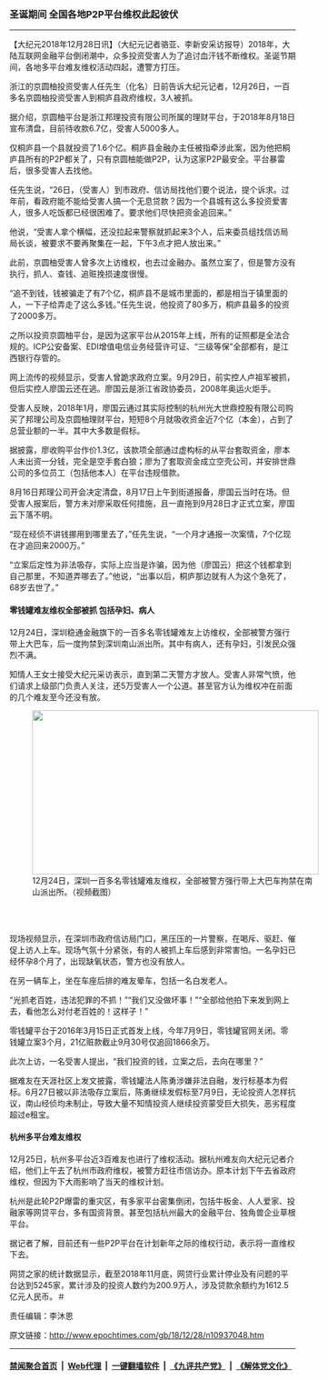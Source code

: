 ### 圣诞期间 全国各地P2P平台维权此起彼伏
------------------------

<p>
 【大纪元2018年12月28日讯】（大纪元记者骆亚、李新安采访报导）2018年，大陆互联网金融平台倒闭潮中，众多投资受害人为了追讨血汗钱不断维权。圣诞节期间，各地多平台难友维权活动四起，遭警方打压。
</p>
<p>
 浙江的京圆柚投资受害人任先生（化名）日前告诉大纪元记者，12月26日，一百多名京圆柚投资受害人到桐庐县政府维权，3人被抓。
</p>
<p>
 据介绍，京圆柚平台是浙江邦理投资有限公司所属的理财平台，于2018年8月18日宣布清盘，目前待收款6.7亿，受害人5000多人。
</p>
<p>
 仅桐庐县一个县就投资了1.6个亿。桐庐县金融办主任被指牵涉此案，因为他把桐庐县所有的P2P都关了，只有京圆柚能做P2P，认为这家P2P最安全。平台暴雷后，很多受害人去找他。
</p>
<p>
 任先生说，“26日，（受害人）到市政府、信访局找他们要个说法，提个诉求。过年前，看政府能不能给受害人搞一个无息贷款？因为一个县城有这么多投资爱害人，很多人吃饭都已经很困难了。要求他们尽快把资金追回来。”
</p>
<div class="video_fit_container">
</div>
<p>
 他说，“受害人拿个横幅，还没拉起来警察就抓起来3个人，后来委员组找信访局局长谈，被要求不要再聚集在一起，下午3点才把人放出来。”
</p>
<p>
 此前，京圆柚受害人曾多次上访维权，也去过金融办。虽然立案了，但是警方没有执行，抓人、查钱、追赃挽损速度很慢。
</p>
<p>
 “追不到钱，钱被骗走了有7个亿，桐庐县不是城市里面的，都是相当于镇里面的人，一下子给弄走了这么多钱。”任先生说，他投资了80多万，桐庐县最多的投资了2000多万。
</p>
<p>
 之所以投资京圆柚平台，是因为这家平台从2015年上线，所有的证照都是全法合规的。ICP公安备案、EDI增值电信业务经营许可证、“三级等保”全部都有，是江西银行存管的。
</p>
<p>
 网上流传的视频显示，受害人曾跪求政府立案。9月29日，前实控人卢祖军被抓，但后实控人廖国云还在逃。廖国云是浙江省政协委员，2008年奥运火炬手。
</p>
<p>
 受害人反映，2018年1月，廖国云通过其实际控制的杭州光大世鼎控股有限公司购买了邦理公司及京圆柚理财平台，短短8个月就吸收资金近7个亿（本金），占到了总营业额的一半。其中大多数是假标。
</p>
<p>
 据披露，廖收购平台作价1.3亿，该款项全部通过虚构标的从平台套取资金，廖本人未出资一分钱，完全是空手套白狼；廖为了套取资金成立空壳公司，并安排世鼎公司的多位员工（包括他本人）在平台违规借款。
</p>
<p>
 8月16日邦理公司开会决定清盘，8月17日上午到街道报备，廖国云当时在场。但受害人报案后，警方未对廖采取任何措施，且一直拖到9月28日才正式立案，廖国云下落不明。
</p>
<p>
 “现在经侦不讲钱挪用到哪里去了，”任先生说，“一个月才通报一次案情，7个亿现在才追回来2000万。”
</p>
<p>
 “立案后定性为非法吸存，实际上应当是诈骗，因为他（廖国云）把这个钱都拿到自己那里，不知道弄哪去了。”他说，“出事以后，桐庐那边就有人为这个急死了，68岁去世了。”
</p>
<h4>
 零钱罐难友维权全部被抓 包括孕妇、病人
</h4>
<p>
 12月24日，深圳稳通金融旗下的一百多名零钱罐难友上访维权，全部被警方强行带上大巴车，后一度拘禁到深圳南山派出所。其中有病人，还有孕妇，引发民众强烈不满。
</p>
<p>
 知情人王女士接受大纪元采访表示，直到第二天警方才放人。受害人非常气愤，他们请求上级部门负责人关注，还5万受害人一个公道。甚至官方认为维权冲在前面的几个难友至今还没有放。
</p>
<figure class="wp-caption aligncenter" id="attachment_10937939" style="width: 504px">
 <a href="http://i.epochtimes.com/assets/uploads/2018/12/35d5fe10b5df11847f67517e5f5f3dc8.png">
  <img alt="" class=" wp-image-10937939" height="289" src="http://i.epochtimes.com/assets/uploads/2018/12/35d5fe10b5df11847f67517e5f5f3dc8.png" width="504"/>
 </a>
 <br/><figcaption class="wp-caption-text">
  12月24日，深圳一百多名零钱罐难友维权，全部被警方强行带上大巴车拘禁在南山派出所。（视频截图）
 </figcaption><br/>
</figure><br/>
<p>
 现场视频显示，在深圳市政府信访局门口，黑压压的一片警察，在喝斥、驱赶、催促上访人上车。现场气氛十分紧张，有的人被抓上车后感到非常害怕。一名孕妇已经怀孕8个月了，出现缺氧状态，警方也没有放人。
</p>
<div class="video_fit_container">
</div>
<p>
 在另一辆车上，坐在车座后排的难友晕车，包括一名白发老人。
</p>
<p>
 “光抓老百姓，违法犯罪的不抓！”“我们又没做坏事！”“全部给他拍下来发到网上去，看他怎么对付老百姓的！这样子！”
</p>
<p>
 零钱罐平台于2016年3月15日正式首发上线，今年7月9日，零钱罐官网关闭。零钱罐立案3个月，21亿赃款截止9月30号仅追回1866余万。
</p>
<p>
 此次上访，一名受害人提出，“我们投资的钱，立案之后，去向在哪里？”
</p>
<p>
 据难友在天涯社区上发文披露，零钱罐法人陈勇涉嫌非法自融，发行标基本为假标。6月27日被以非法吸存立案后，陈勇继续发假标至7月9日，无论投资人怎样抗议，南山经侦均未制止，导致大量不知情投资人继续投资蒙受巨大损失，恶劣程度超过e租宝。
</p>
<h4>
 杭州多平台难友维权
</h4>
<p>
 12月25日，杭州多平台近3百难友也进行了维权活动。据杭州难友向大纪元记者介绍，他们上午去了杭州市政府维权，被警方赶往市信访办。原本计划下午去省政府维权，但因为下大雨影响了当天的维权计划。
</p>
<p>
 杭州是此轮P2P爆雷的重灾区，有多家平台密集倒闭，包括牛板金、人人爱家、投融家等网贷平台，多有国资背景。甚至包括杭州最大的金融平台、独角兽企业草根平台。
</p>
<p>
 据记者了解，目前还有一些P2P平台在计划新年之际的维权行动，表示将一直维权下去。
</p>
<p>
 网贷之家的统计数据显示，截至2018年11月底，网贷行业累计停业及有问题的平台达到5245家，累计涉及的投资人数约为200.9万人，涉及贷款余额约为1612.5亿元人民币。＃
</p>
<p>
 责任编辑：李沐恩
</p>

原文链接：http://www.epochtimes.com/gb/18/12/28/n10937048.htm


------------------------
#### [禁闻聚合首页](https://github.com/gfw-breaker/banned-news/blob/master/README.md) &nbsp;|&nbsp; [Web代理](https://github.com/gfw-breaker/open-proxy/blob/master/README.md) &nbsp;|&nbsp; [一键翻墙软件](https://github.com/gfw-breaker/nogfw/blob/master/README.md) &nbsp;|&nbsp; [《九评共产党》](https://github.com/gfw-breaker/9ping.md/blob/master/README.md#九评之一评共产党是什么) &nbsp;|&nbsp; [《解体党文化》](https://github.com/gfw-breaker/jtdwh.md/blob/master/README.md#绪论)